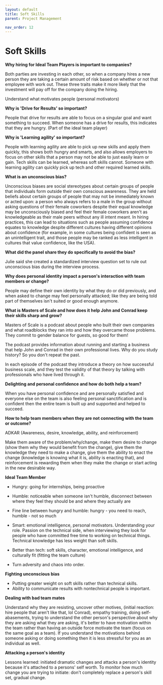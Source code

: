 ```yaml
---
layout: default
title: Soft Skills
parent: Project Management

nav_order: 12
---
```


# Soft Skills

<b>Why hiring for Ideal Team Players is important to companies?</b>

Both parties are investing in each other, so when a company hires a new person they are taking a certain amount of risk based on whether or not that employee with work out. These three traits make it more likely that the investment will pay off for the company doing the hiring.

Understand what motivates people (personal motivators)

<b>Why is 'Drive for Results' so important?</b>

People that drive for results are able to focus on a singular goal and want something to succeed. When someone has a drive for results, this indicates that they are hungry. (Part of the ideal team player)

<b>Why is 'Learning agility' so important?</b>

People with learning agility are able to pick up new skills and apply them quickly, this shows both hungry and smarts, and also allows employers to focus on other skills that a person may not be able to just easily learn or gain. Tech skills can be learned, whereas soft skills cannot. Someone with learning agility can quickly pick up tech and other required learned skills.


<b>What is an unconscious bias?</b>

Unconscious biases are social stereotypes about certain groups of people that individuals form outside their own conscious awareness. They are held beliefs about certain groups of people that may not be immediately known or acted upon: a person who always refers to a male in the group without asking questions of their female coworkers despite their equal knowledge may be unconsciously biased and feel their female coworkers aren't as knowledgeable as their male peers without any ill intent meant. In hiring practices, this can lead to situations such as people assuming confidence equates to knowledge despite different cultures having different opinions about confidence (for example, in some cultures being confident is seen as an unintelligent trait, and those people may be ranked as less intelligent in cultures that value confidence, like the USA).

<b>What did the panel share they do specifically to avoid the bias?</b>

Julie said she created a standardized interview question set to rule out unconscious bias during the interview process.

<b>Why does personal identity impact a person's interaction with team members or change?</b>

People may define their own identity by what they do or did previously, and when asked to change may feel personally attacked; like they are being told part of themselves isn't suited or good enough anymore.

<b>What is Masters of Scale and how does it help John and Conrad keep their skills sharp and grow?</b>

Masters of Scale is a podcast about people who built their own companies and what roadblocks they ran into and how they overcame those problems. They commit to gender balance for guests, so good for them!

The podcast provides information about running and starting a business that help John and Conrad in their own professional lives. Why do you study history? So you don't repeat the past.

In each episode of the podcast they introduce a theory on how successful business scale, and they test the validity of that theory by talking with professionals who have lived through it.

<b>Delighting and personal confidence and how do both help a team?</b>

When you have personal confidence and are personally satisfied and everyone else on the team is also feeling personal sanctification and is confident then the entire team is built up and supported and helped to succeed.



<b>How to help team members when they are not connecting with the team or outcome?</b>

ADKAR (Awareness, desire, knowledge, ability, and reinforcement)

Make them aware of the problem/why/change, make them desire to change (show them why they would benefit from the change), give them the knowledge they need to make a change, give them the ability to enact the change (knowledge is knowing what it is, ability is enacting that), and reinforcement is rewarding them when they make the change or start acting in the new desirable way.

<b>Ideal Team Member</b>

* Hungry: going for internships, being proactive

* Humble: noticeable when someone isn't humble, disconnect between where they feel they should be and where they actually are

* Fine line between hungry and humble: hungry - you need to reach, humble - not so much

* Smart: emotional intelligence, personal motivators. Understanding your role. Passion on the technical side, when interviewing they look for people who have committed free time to working on technical things. Technical knowledge has less weight than soft skills.

* Better than tech: soft skills, character, emotional intelligence, and culturally fit (fitting the team culture)

* Turn adversity and chaos into order.

<b> Fighting unconscious bias </b>

* Putting greater weight on soft skills rather than technical skills.
* Ability to communicate results with nontechnical people is important. 

<b> Dealing with bad team mates </b>

Understand why they are resisting, uncover other motives, (initial reaction: hire people that aren't like that, lol Conrad), empathy training, doing self-abasements, trying to understand the other person's perspective about why they are asking what they are asking, it's better to have motivation within the team rather than having an outside force motivate the team (focus on the same goal as a team). If you understand the motivations behind someone asking or doing something then it is less stressful for you as an individual as well.

<b> Attacking  a person's identity </b>

Lessons learned: initiated dramatic changes and attacks a person's identity because it's attached to a persons' self worth.
To monitor how much change you are trying to initiate: don't completely replace a person's skill set, gradual change.
